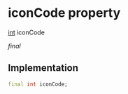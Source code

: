 


# iconCode property






[int](https://api.flutter.dev/flutter/dart-core/int-class.html) iconCode
  
_final_






## Implementation

```dart
final int iconCode;


```







